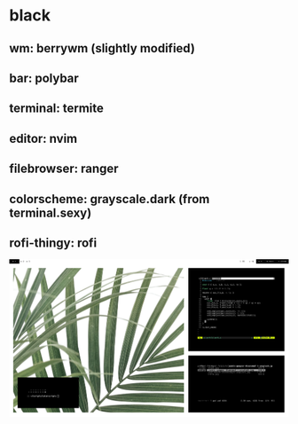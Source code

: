 # black

## wm: berrywm (slightly modified)
## bar: polybar
## terminal: termite
## editor: nvim
## filebrowser: ranger
## colorscheme: grayscale.dark (from terminal.sexy)
## rofi-thingy: rofi

![preview](preview.png)

